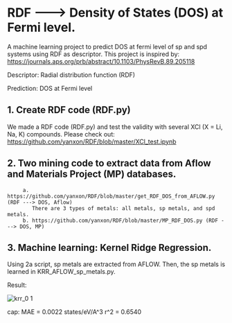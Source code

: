 # RDF ---> Density of States (DOS) at Fermi level.

A machine learning project to predict DOS at fermi level of sp and spd systems using RDF as descriptor. This project is inspired by:
https://journals.aps.org/prb/abstract/10.1103/PhysRevB.89.205118

Descriptor:
Radial distribution function (RDF)

Prediction:
DOS at Fermi level

## 1.  Create RDF code (RDF.py)
   We made a RDF code (RDF.py) and test the validity with several XCl (X = Li, Na, K) compounds.
   Please check out:
   https://github.com/yanxon/RDF/blob/master/XCl_test.ipynb

## 2.  Two mining code to extract data from Aflow and Materials Project (MP) databases.

         a. https://github.com/yanxon/RDF/blob/master/get_RDF_DOS_from_AFLOW.py (RDF ---> DOS, Aflow)
            There are 3 types of metals: all metals, sp metals, and spd metals.
         b. https://github.com/yanxon/RDF/blob/master/MP_RDF_DOS.py (RDF ---> DOS, MP)

## 3.  Machine learning: Kernel Ridge Regression.
   
   Using 2a script, sp metals are extracted from AFLOW. Then, the sp metals is learned in KRR_AFLOW_sp_metals.py.
   
   Result:
   
   ![krr_0 1](https://user-images.githubusercontent.com/32254481/46254547-ee9f3980-c445-11e8-8c99-09da4e968b31.png)
   
   cap:  MAE = 0.0022 states/eV/A^3
         r^2 = 0.6540
